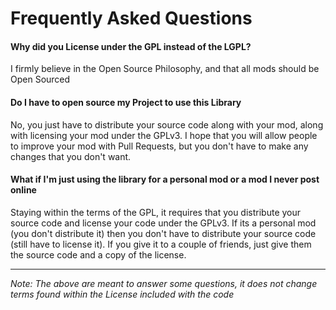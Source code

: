 # Frequently Asked Questions
#### Why did you License under the GPL instead of the LGPL?
I firmly believe in the Open Source Philosophy, and that all mods should be Open Sourced
#### Do I have to open source my Project to use this Library
No, you just have to distribute your source code along with your mod, along with licensing your mod under the GPLv3. I hope that you will allow people to improve your mod with Pull Requests, but you don't have to make any changes that you don't want.
#### What if I'm just using the library for a personal mod or a mod I never post online
Staying within the terms of the GPL, it requires that you distribute your source code and license your code under the GPLv3. If its a personal mod (you don't distribute it) then you don't have to distribute your source code (still have to license it). If you give it to a couple of friends, just give them the source code and a copy of the license.

---
*Note: The above are meant to answer some questions, it does not change terms found within the License included with the code*